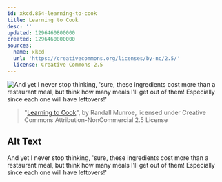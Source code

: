 ```yaml
---
id: xkcd.854-learning-to-cook
title: Learning to Cook
desc: ''
updated: 1296460800000
created: 1296460800000
sources:
  name: xkcd
  url: 'https://creativecommons.org/licenses/by-nc/2.5/'
  license: Creative Commons 2.5
---
```

![And yet I never stop thinking, 'sure, these ingredients cost more than a restaurant meal, but think how many meals I'll get out of them! Especially since each one will have leftovers!'](https://imgs.xkcd.com/comics/learning_to_cook.png)
> "[Learning to Cook](https://xkcd.com/854/)", by Randall Munroe, licensed under Creative Commons Attribution-NonCommercial 2.5 License

## Alt Text
And yet I never stop thinking, 'sure, these ingredients cost more than a restaurant meal, but think how many meals I'll get out of them! Especially since each one will have leftovers!'

